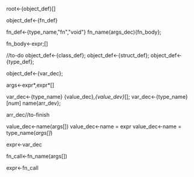 root<-{object_def}[]

object_def<-{fn_def}

fn_def<-{type_name,"fn","void"} fn_name(args_dec){fn_body};

fn_body<-expr;[]

//to-do
object_def<-{class_def};
object_def<-{struct_def};
object_def<-{type_def};

object_def<-{var_dec};

args<-expr*,expr*[]

var_dec<-{type_name} {value_dec}*,{value_dev}*[];
var_dec<-{type_name}[*num*] name{arr_dev};

arr_dec//to-finish

value_dec<-name(args[])
value_dec<-name = expr
value_dec<-name = type_name(*args[]*)

expr<-var_dec

fn_call<-fn_name(args[])

expr<-fn_call